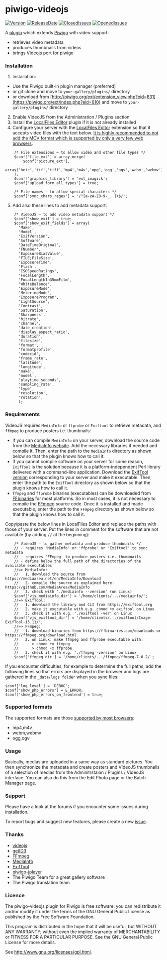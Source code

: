 piwigo-videojs
==============

[![Version](https://img.shields.io/github/release/Piwigo/piwigo-videojs.svg)](https://piwigo.org/ext/index.php?eid=610)
[![ReleaseDate](https://img.shields.io/github/release-date/Piwigo/piwigo-videojs.svg?color=screen)](https://piwigo.org/ext/index.php?eid=610)
[![ClosedIssues](https://img.shields.io/github/issues-closed-raw/Piwigo/piwigo-videojs.svg?color=success)](https://github.com/Piwigo/piwigo-videojs/issues?utf8=✓&q=is%3Aissue+is%3Aclosed)
[![OpenedIssues](https://img.shields.io/github/issues-raw/Piwigo/piwigo-videojs.svg?style=flat)](https://github.com/Piwigo/piwigo-videojs/issues)

A [plugin](http://piwigo.org/ext/extension_view.php?eid=610) which extends [Piwigo](http://piwigo.org) with video support:
* retrieves video metadata
* produces thumbnails from videos
* brings [Videojs](http://videojs.com/) port for piwigo


### Installation
1. Installation:
 * Use the Piwigo built-in plugin manager (preferred)
 * or git clone and move to ``your-gallery/plugins/`` directory
 * or download from [http://piwigo.org/ext/extension_view.php?eid=831](https://piwigo.org/ext/index.php?eid=610) and move to ``your-gallery/plugins/`` directory
2. Enable VideoJS from the Administration / Plugins section
3. Install the [LocalFiles Editor](https://piwigo.org/ext/index.php?eid=144) plugin if it is not already installed
4. Configure your server with the [LocalFiles Editor](https://piwigo.org/ext/extension_view.php?eid=144) extension so that it accepts video files with the text below. [It is highly recommended to not add the MOV format which is supported by only a very few web browsers](https://caniuse.com/?search=video%20format).
```
    /* File extensions — to allow video and other file types */
    $conf['file_ext'] = array_merge(
        $conf['picture_ext'],
        array('heic','tif','tiff','mp4','m4v','mpg','ogg','ogv','webm','webmv')
    );
    $conf['graphics_library'] = 'ext_imagick';
    $conf['upload_form_all_types'] = true;

    /* File names — to allow special characters */
    $conf['sync_chars_regex'] = '/^[a-zA-Z0-9-_. ]+$/';
```
5. Add also these lines to add metadata support:
```
    /* VideoJS — to add video metadata support */
    $conf['show_exif'] = true;
    $conf['show_exif_fields'] = array(
      'Make',
      'Model',
      'ExifVersion',
      'Software',
      'DateTimeOriginal',
      'FNumber',
      'ExposureBiasValue',
      'FILE;FileSize',
      'ExposureTime',
      'Flash',
      'ISOSpeedRatings',
      'FocalLength',
      'FocalLengthIn35mmFilm',
      'WhiteBalance',
      'ExposureMode',
      'MeteringMode',
      'ExposureProgram',
      'LightSource',
      'Contrast',
      'Saturation',
      'Sharpness',
      'bitrate',
      'channel',
      'date_creation',
      'display_aspect_ratio',
      'duration',
      'filesize',
      'format',
      'formatprofile',
      'codecid',
      'frame_rate',
      'latitude',
      'longitude',
      'make',
      'model',
      'playtime_seconds',
      'sampling_rate',
      'type',
      'resolution',
      'rotation',
      );    
```
### Requirements
VideoJS requires `MediaInfo` or `ffprobe` or `Exiftool` to retrieve metadata, and `ffmpeg` to produce posters i.e. thumbnails:
* If you can compile `MediaInfo` on your server, download the source code from the [MediaInfo website](https://mediaarea.net/en/MediaInfo/Download). Add the necessary libraries if needed and compile it. Then, enter the path to the `MediaInfo` directory as shown below so that the plugin knows how to call it.
* If you cannot compile software on your server for some reason, `ExifTool` is the solution because it is a platform-independent Perl library delivered with a command-line application. Download the [ExifTool version](https://exiftool.org) corresponding to your server and make it executable. Then, enter the path to the `ExifTool` directory as shown below so that the plugin knows how to call it.
* `ffmpeg` and `ffprobe` binaries (executables) can be downloaded from [FFbinaries](https://ffbinaries.com/downloads) for most platforms. So in most cases, it is not necessary to compile the [FFmpeg](https://ffmpeg.org/download.html) source code. Once it is installed and made executable, enter the path to the `FFmpeg` directory as shown below so that the plugin knows how to call it.

Copy/paste the below lines in LocalFiles Editor and replace the paths with those of your server. Put the lines in comment for the software that are not available (by adding `//` at the beginning):
```
    /* VideoJS — to gather metadata and produce thumbnails */
    // - requires 'MediaInfo' or 'ffprobe' or 'Exiftool' to sync metadata
    // - requires 'FFmpeg' to produce posters i.e. thumbnails
    // - define below the full path of the directories of the available executables
    //=> MediaInfo:
    //   1. download the source from https://mediaarea.net/en/MediaInfo/Download
    //   2. compile the source as explained here: https://github.com/MediaArea/MediaInfo
    //   3. check with './mediainfo --version' (on Linux)
    $conf['vjs_mediainfo_dir'] = '/home/clients/.../mediainfo/';
    //=> ExifTool:
    //   1. download the library and CLI from https://exiftool.org
    //   2. make it executable with e.g. chmod +x exiftool on Linux
    //   3. check it with e.g. './exiftool -ver' on Linux
    $conf['vjs_exiftool_dir'] = '/home/clients/.../exiftool/Image-ExifTool-13.11/';
    //=> FFmpeg:
    //   1. download binaries from https://ffbinaries.com/downloads or https://ffmpeg.org/download.html
    //   2. on Linux: make ffmpeg and ffprobe executable with:
    //      > chmod +x ffmpeg
    //      > chmod +x ffprobe
    //   3. check it with e.g. './ffmpeg -version' on Linux
    $conf['ffmpeg_dir'] = '/home/clients/.../ffmpeg/ffmpeg-7.0.2/';
```
If you encounter difficulties, for example to determine the full paths, add the following lines so that errors are displayed in the browser and logs are gathered in the `_data/logs folder` when you sync files:

    $conf['log_level'] = 'DEBUG';
    $conf['show_php_errors'] = E_ERROR;
    $conf['show_php_errors_on_frontend'] = true;


### Supported formats
The supported formats are those [supported by most browsers](https://caniuse.com/?search=video):
* mp4,m4v
* webm,webmv
* ogg,ogv

### Usage
Basically, medias are uploaded in a same way as standard pictures. You then synchronize the metadata and create posters and VideoJS thumbnails of a selection of medias from the Adminitrstaion / Plugins / VideoJS interface. You can also do this from the Edit Photo page or the Batch Manager page.

### Support
Please have a look at the forums if you encounter some issues during installation.

To report bugs and suggest new features, please create a new [issue](https://github.com/xbgmsharp/piwigo-videojs/issues).

### Thanks
* [videojs](http://videojs.com/)
* [getID3](http://getid3.sourceforge.net/)
* [FFmpeg](http://www.ffmpeg.org/)
* [MediaInfo](http://mediaarea.net/en/MediaInfo)
* [ExifTool](https://exiftool.org)
* [piwigo-jplayer](https://github.com/d-matt/piwigo-jplayer)
* The Piwigo Team for a great gallery software
* The Piwigo translation team

### Licence
The piwigo-videojs plugin for Piwigo is free software:  you can redistribute it
and/or  modify  it under  the  terms  of the  GNU  General  Public License  as
published by the Free Software Foundation.

This program  is distributed in the hope  that it will be  useful, but WITHOUT
ANY WARRANTY; without even the  implied warranty of MERCHANTABILITY or FITNESS
FOR A PARTICULAR PURPOSE. See the GNU General Public License for more details.

See <http://www.gnu.org/licenses/gpl.html>.

